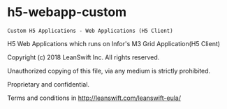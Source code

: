 # h5-webapp-custom

    Custom H5 Applications - Web Applications (H5 Client)

H5 Web Applications which runs on Infor's M3 Grid Application(H5 Client)
 
Copyright (c) 2018 LeanSwift Inc. All rights reserved.

Unauthorized copying of this file, via any medium is strictly prohibited.

Proprietary and confidential.

Terms and conditions in http://leanswift.com/leanswift-eula/